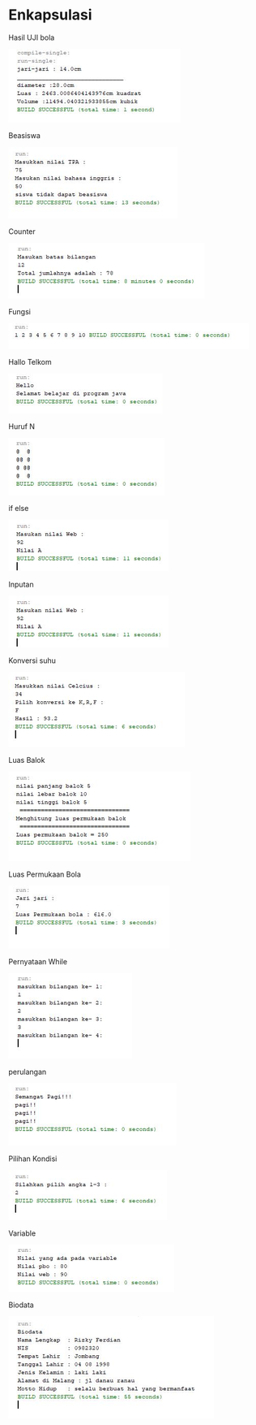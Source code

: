 # Enkapsulasi
Hasil UJI bola

![alt text](https://github.com/rizkyferdian04/Enkapsulasi/blob/master/ujibola.JPG)

Beasiswa

![alt text](https://github.com/rizkyferdian04/Enkapsulasi/blob/master/Beasiswa.JPG)

Counter

![alt text](https://github.com/rizkyferdian04/Enkapsulasi/blob/master/counter.JPG)

Fungsi

![alt text](https://github.com/rizkyferdian04/Enkapsulasi/blob/master/fungsi.JPG)

Hallo Telkom

![alt text](https://github.com/rizkyferdian04/Enkapsulasi/blob/master/hello.JPG)

Huruf N

![alt text](https://github.com/rizkyferdian04/Enkapsulasi/blob/master/hurufn.JPG)

if else

![alt text](https://github.com/rizkyferdian04/Enkapsulasi/blob/master/ifelse.JPG)

Inputan

![alt text](https://github.com/rizkyferdian04/Enkapsulasi/blob/master/inputan.JPG)

Konversi suhu

![alt text](https://github.com/rizkyferdian04/Enkapsulasi/blob/master/konversisuhu.JPG)

Luas Balok

![alt text](https://github.com/rizkyferdian04/Enkapsulasi/blob/master/luasbalok.JPG)

Luas Permukaan Bola 

![alt text](https://github.com/rizkyferdian04/Enkapsulasi/blob/master/luaspermukaanbola.JPG)

Pernyataan While

![alt text](https://github.com/rizkyferdian04/Enkapsulasi/blob/master/pernyataanwhile.JPG)

perulangan

![alt text](https://github.com/rizkyferdian04/Enkapsulasi/blob/master/perulangan.JPG)

Pilihan Kondisi

![alt text](https://github.com/rizkyferdian04/Enkapsulasi/blob/master/pilihankondisi.JPG)

Variable

![alt text](https://github.com/rizkyferdian04/Enkapsulasi/blob/master/variable.JPG)

Biodata

![alt text](https://github.com/rizkyferdian04/Enkapsulasi/blob/master/prakbiodata.JPG)




